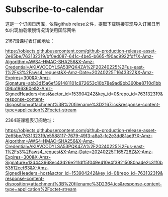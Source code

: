 # Subscribe-to-calendar
这是一个订阅日历库，依靠github relese文件，提取下载链接实现导入订阅日历
如出现加载缓慢情况请使用国际网络

2167班课程表订阅地址：

https://objects.githubusercontent.com/github-production-release-asset-2e65be/763132319/bf0ed087-641c-4be5-b665-f90ac9922fdf?X-Amz-Algorithm=AWS4-HMAC-SHA256&X-Amz-Credential=AKIAVCODYLSA53PQK4ZA%2F20240225%2Fus-east-1%2Fs3%2Faws4_request&X-Amz-Date=20240225T164332Z&X-Amz-Expires=300&X-Amz-Signature=abb3d15a6ef391481101c872653c10b78e9ad9bb360be8710d1bb09ba196360e&X-Amz-SignedHeaders=host&actor_id=153904242&key_id=0&repo_id=763132319&response-content-disposition=attachment%3B%20filename%3D2167.ics&response-content-type=application%2Foctet-stream

2364班课程表订阅地址：

https://objects.githubusercontent.com/github-production-release-asset-2e65be/763132319/e5588117-7679-49f3-a8a3-fc2e3dd81ae9?X-Amz-Algorithm=AWS4-HMAC-SHA256&X-Amz-Credential=AKIAVCODYLSA53PQK4ZA%2F20240225%2Fus-east-1%2Fs3%2Faws4_request&X-Amz-Date=20240225T165728Z&X-Amz-Expires=300&X-Amz-Signature=13d443668ec43d26e211dff5f049e410e4f39215080aa4e2c31f0b53512cef63&X-Amz-SignedHeaders=host&actor_id=153904242&key_id=0&repo_id=763132319&response-content-disposition=attachment%3B%20filename%3D2364.ics&response-content-type=application%2Foctet-stream
